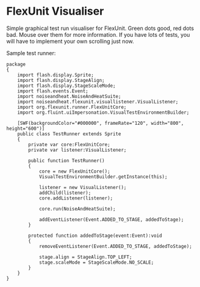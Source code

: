 FlexUnit Visualiser
===================

Simple graphical test run visualiser for FlexUnit. Green dots good, red dots bad. Mouse over them for more information. If you have lots of tests, you will have to implement your own scrolling just now.

Sample test runner:

	package
	{
	    import flash.display.Sprite;
	    import flash.display.StageAlign;
	    import flash.display.StageScaleMode;
	    import flash.events.Event;
	    import noiseandheat.NoiseAndHeatSuite;
	    import noiseandheat.flexunit.visuallistener.VisualListener;
	    import org.flexunit.runner.FlexUnitCore;
	    import org.fluint.uiImpersonation.VisualTestEnvironmentBuilder;

	    [SWF(backgroundColor="#000000", frameRate="120", width="800", height="600")]
	    public class TestRunner extends Sprite
	    {
	        private var core:FlexUnitCore;
	        private var listener:VisualListener;

	        public function TestRunner()
	        {
	            core = new FlexUnitCore();
	            VisualTestEnvironmentBuilder.getInstance(this);

	            listener = new VisualListener();
	            addChild(listener);
	            core.addListener(listener);

	            core.run(NoiseAndHeatSuite);

	            addEventListener(Event.ADDED_TO_STAGE, addedToStage);
	        }

	        protected function addedToStage(event:Event):void
	        {
	            removeEventListener(Event.ADDED_TO_STAGE, addedToStage);

	            stage.align = StageAlign.TOP_LEFT;
	            stage.scaleMode = StageScaleMode.NO_SCALE;
	        }
	    }
	}
